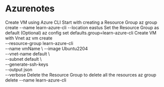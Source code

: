 # Azurenotes
Create VM using Azure CLI
Start with creating a Resource Group
 az group create --name learn-azure-cli --location eastus
Set the Resource Group as default (Optional)
 az config set defaults.group=learn-azure-cli
Create VM with Vnet
az vm create \
  --resource-group learn-azure-cli \
  --name vmName \ 
  --image Ubuntu2204 \
  --vnet-name default \  
  --subnet default \    
  --generate-ssh-keys \
  --output json \
  --verbose
Delete the Resource Group to delete all the resources
az group delete --name learn-azure-cli

